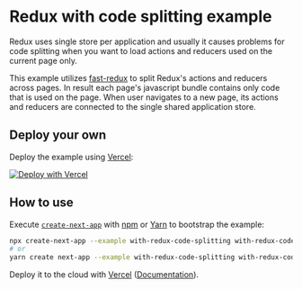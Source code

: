 # Redux with code splitting example

Redux uses single store per application and usually it causes problems for code splitting when you want to load actions and reducers used on the current page only.

This example utilizes [fast-redux](https://github.com/dogada/fast-redux) to split Redux's actions and reducers across pages. In result each page's javascript bundle contains only code that is used on the page. When user navigates to a new page, its actions and reducers are connected to the single shared application store.

## Deploy your own

Deploy the example using [Vercel](https://vercel.com?utm_source=github&utm_medium=readme&utm_campaign=next-example):

[![Deploy with Vercel](https://vercel.com/button)](https://vercel.com/new/git/external?repository-url=https://github.com/vercel/next.js/tree/canary/examples/with-redux-code-splitting&project-name=with-redux-code-splitting&repository-name=with-redux-code-splitting)

## How to use

Execute [`create-next-app`](https://github.com/vercel/next.js/tree/canary/packages/create-next-app) with [npm](https://docs.npmjs.com/cli/init) or [Yarn](https://yarnpkg.com/lang/en/docs/cli/create/) to bootstrap the example:

```bash
npx create-next-app --example with-redux-code-splitting with-redux-code-splitting-app
# or
yarn create next-app --example with-redux-code-splitting with-redux-code-splitting-app
```

Deploy it to the cloud with [Vercel](https://vercel.com/new?utm_source=github&utm_medium=readme&utm_campaign=next-example) ([Documentation](https://nextjs.org/docs/deployment)).
